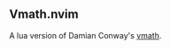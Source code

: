 ## Vmath.nvim

A lua version of Damian Conway's [vmath](https://www.youtube.com/watch?v=aHm36-na4-4&t=1740s).
